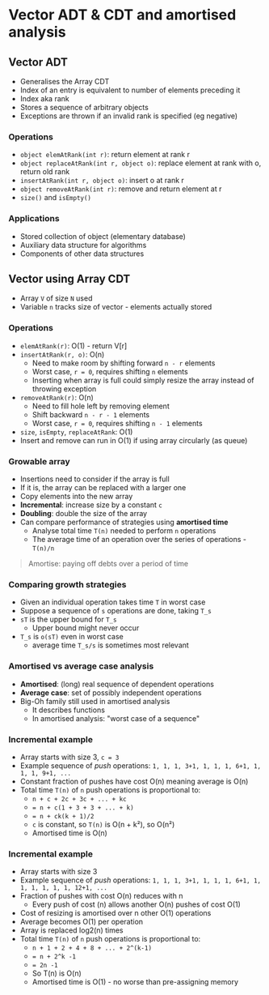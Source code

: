 # Vector ADT & CDT and amortised analysis

## Vector ADT
- Generalises the Array CDT
- Index of an entry is equivalent to number of elements preceding it
- Index aka rank
- Stores a sequence of arbitrary objects
- Exceptions are thrown if an invalid rank is specified (eg negative)

### Operations
- `object elemAtRank(int r)`: return element at rank r
- `object replaceAtRank(int r, object o)`: replace element at rank with o,
return old rank
- `insertAtRank(int r, object o)`: insert o at rank r
- `object removeAtRank(int r)`: remove and return element at r
- `size()` and `isEmpty()`

### Applications
- Stored collection of object (elementary database)
- Auxiliary data structure for algorithms
- Components of other data structures

## Vector using Array CDT
- Array `V` of size `N` used
- Variable `n` tracks size of vector - elements actually stored

### Operations
- `elemAtRank(r)`: O(1) - return V[r]
- `insertAtRank(r, o)`: O(n)
  - Need to make room by shifting forward `n - r` elements
  - Worst case, `r = 0`, requires shifting `n` elements
  - Inserting when array is full could simply resize the array instead of
throwing exception
- `removeAtRank(r)`: O(n)
  - Need to fill hole left by removing element
  - Shift backward `n - r - 1` elements
  - Worst case, `r = 0`, requires shifting `n - 1` elements
- `size`, `isEmpty`, `replaceAtRank`: O(1)
- Insert and remove can run in O(1) if using array circularly (as queue)

### Growable array
- Insertions need to consider if the array is full
- If it is, the array can be replaced with a larger one
- Copy elements into the new array
- __Incremental__: increase size by a constant `c`
- __Doubling__: double the size of the array
- Can compare performance of strategies using __amortised time__
  - Analyse total time `T(n)` needed to perform `n` operations
  - The average time of an operation over the series of operations - `T(n)/n`

> Amortise: paying off debts over a period of time

### Comparing growth strategies
- Given an individual operation takes time `T` in worst case
- Suppose a sequence of `s` operations are done, taking `T_s`
- `sT` is the upper bound for `T_s`
  - Upper bound might never occur
- `T_s` is `o(sT)` even in worst case
  - average time `T_s/s` is sometimes most relevant

### Amortised vs average case analysis
- __Amortised__: (long) real sequence of dependent operations
- __Average case__: set of possibly independent operations
- Big-Oh family still used in amortised analysis
  - It describes functions
  - In amortised analysis: "worst case of a sequence"

### Incremental example
- Array starts with size 3, `c = 3`
- Example sequence of _push_ operations: `1, 1, 1, 3+1, 1, 1, 1, 6+1, 1, 1, 1,
9+1, ...`
- Constant fraction of pushes have cost O(n) meaning average is O(n)
- Total time `T(n)` of `n` push operations is proportional to:
  - `n + c + 2c + 3c + ... + kc`
  - `= n + c(1 + 3 + 3 + ... + k)`
  - `= n + ck(k + 1)/2`
  - `c` is constant, so `T(n)` is O(n + k²), so O(n²)
  - Amortised time is O(n)

### Incremental example
- Array starts with size 3
- Example sequence of _push_ operations: `1, 1, 1, 3+1, 1, 1, 1, 6+1, 1, 1, 1,
1, 1, 1, 12+1, ...`
- Fraction of pushes with cost O(n) reduces with n
  - Every push of cost (n) allows another O(n) pushes of cost O(1)
- Cost of resizing is amortised over n other O(1) operations
- Average becomes O(1) per operation
- Array is replaced log2(n) times
- Total time `T(n)` of `n` push operations is proportional to:
  - `n + 1 + 2 + 4 + 8 + ... + 2^(k-1)`
  - `= n + 2^k -1`
  - `= 2n -1`
  - So T(n) is O(n)
  - Amortised time is O(1) - no worse than pre-assigning memory
